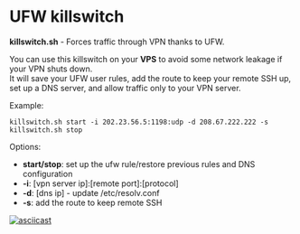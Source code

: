 # UFW killswitch

**killswitch.sh** - Forces traffic through VPN thanks to UFW.  

You can use this killswitch on your **VPS** to avoid some network leakage if your VPN shuts down.  
It will save your UFW user rules, add the route to keep your remote SSH up, set up a DNS server, and allow traffic only to your VPN server.  

Example:
```
killswitch.sh start -i 202.23.56.5:1198:udp -d 208.67.222.222 -s
killswitch.sh stop
```

Options:  
 - **start/stop**: set up the ufw rule/restore previous rules and DNS configuration
 - **-i**: [vpn server ip]:[remote port]:[protocol]
 - **-d**: [dns ip] - update /etc/resolv.conf
 - **-s**: add the route to keep remote SSH

[![asciicast](https://asciinema.org/a/Mkhc2TXZwXmYd93Gw8NS5pZg3.png)](https://asciinema.org/a/Mkhc2TXZwXmYd93Gw8NS5pZg3)
